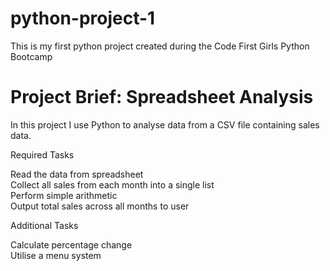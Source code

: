 # python-project-1
This is my first python project created during the Code First Girls Python Bootcamp

# Project Brief: Spreadsheet Analysis
 In this project I use Python to analyse data from a CSV file containing sales data.

 Required Tasks

 Read the data from spreadsheet  
 Collect all sales from each month into a single list  
 Perform simple arithmetic  
 Output total sales across all months to user  
 
Additional Tasks  
 
 Calculate percentage change  
 Utilise a menu system  